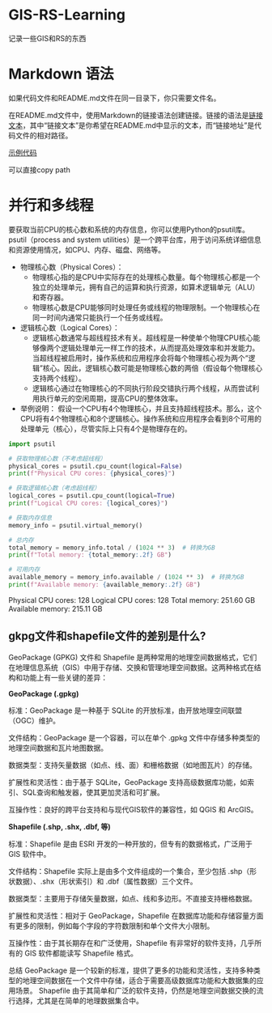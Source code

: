 # GIS-RS-Learning
记录一些GIS和RS的东西

# Markdown 语法

如果代码文件和README.md文件在同一目录下，你只需要文件名。

在README.md文件中，使用Markdown的链接语法创建链接。链接的语法是[链接文本](链接地址)，其中“链接文本”是你希望在README.md中显示的文本，而“链接地址”是代码文件的相对路径。

[示例代码](src/example.py)

可以直接copy path


# 并行和多线程
要获取当前CPU的核心数和系统的内存信息，你可以使用Python的psutil库。psutil（process and system utilities）是一个跨平台库，用于访问系统详细信息和资源使用情况，如CPU、内存、磁盘、网络等。
- 物理核心数（Physical Cores）：
  - 物理核心指的是CPU中实际存在的处理核心数量。每个物理核心都是一个独立的处理单元，拥有自己的运算和执行资源，如算术逻辑单元（ALU）和寄存器。
  - 物理核心数是CPU能够同时处理任务或线程的物理限制。一个物理核心在同一时间内通常只能执行一个任务或线程。
- 逻辑核心数（Logical Cores）：
  - 逻辑核心数通常与超线程技术有关。超线程是一种使单个物理CPU核心能够像两个逻辑处理单元一样工作的技术，从而提高处理效率和并发能力。
当超线程被启用时，操作系统和应用程序会将每个物理核心视为两个“逻辑”核心。因此，逻辑核心数可能是物理核心数的两倍（假设每个物理核心支持两个线程）。
  - 逻辑核心通过在物理核心的不同执行阶段交错执行两个线程，从而尝试利用执行单元的空闲周期，提高CPU的整体效率。
- 举例说明：
假设一个CPU有4个物理核心，并且支持超线程技术。那么，这个CPU将有4个物理核心和8个逻辑核心。操作系统和应用程序会看到8个可用的处理单元（核心），尽管实际上只有4个是物理存在的。
```python
import psutil

# 获取物理核心数（不考虑超线程）
physical_cores = psutil.cpu_count(logical=False)
print(f"Physical CPU cores: {physical_cores}")

# 获取逻辑核心数（考虑超线程）
logical_cores = psutil.cpu_count(logical=True)
print(f"Logical CPU cores: {logical_cores}")

# 获取内存信息
memory_info = psutil.virtual_memory()

# 总内存
total_memory = memory_info.total / (1024 ** 3)  # 转换为GB
print(f"Total memory: {total_memory:.2f} GB")

# 可用内存
available_memory = memory_info.available / (1024 ** 3)  # 转换为GB
print(f"Available memory: {available_memory:.2f} GB")


```
Physical CPU cores: 128
Logical CPU cores: 128
Total memory: 251.60 GB
Available memory: 215.11 GB
## gkpg文件和shapefile文件的差别是什么?
GeoPackage (GPKG) 文件和 Shapefile 是两种常用的地理空间数据格式，它们在地理信息系统（GIS）中用于存储、交换和管理地理空间数据。这两种格式在结构和功能上有一些关键的差异：

**GeoPackage (.gpkg)**

标准：GeoPackage 是一种基于 SQLite 的开放标准，由开放地理空间联盟（OGC）维护。

文件结构：GeoPackage 是一个容器，可以在单个 .gpkg 文件中存储多种类型的地理空间数据和瓦片地图数据。

数据类型：支持矢量数据（如点、线、面）和栅格数据（如地图瓦片）的存储。

扩展性和灵活性：由于基于 SQLite，GeoPackage 支持高级数据库功能，如索引、SQL查询和触发器，使其更加灵活和可扩展。

互操作性：良好的跨平台支持和与现代GIS软件的兼容性，如 QGIS 和 ArcGIS。

**Shapefile (.shp, .shx, .dbf, 等)**

标准：Shapefile 是由 ESRI 开发的一种开放的，但专有的数据格式，广泛用于 GIS 软件中。

文件结构：Shapefile 实际上是由多个文件组成的一个集合，至少包括 .shp（形状数据）、.shx（形状索引）和 .dbf（属性数据）三个文件。

数据类型：主要用于存储矢量数据，如点、线和多边形。不直接支持栅格数据。

扩展性和灵活性：相对于 GeoPackage，Shapefile 在数据库功能和存储容量方面有更多的限制，例如每个字段的字符数限制和单个文件大小限制。

互操作性：由于其长期存在和广泛使用，Shapefile 有非常好的软件支持，几乎所有的 GIS 软件都能读写 Shapefile 格式。

总结
GeoPackage 是一个较新的标准，提供了更多的功能和灵活性，支持多种类型的地理空间数据在一个文件中存储，适合于需要高级数据库功能和大数据集的应用场景。
Shapefile 由于其简单和广泛的软件支持，仍然是地理空间数据交换的流行选择，尤其是在简单的地理数据集合中。
